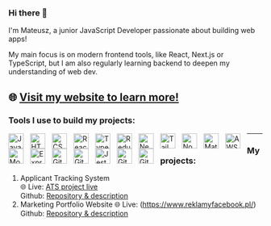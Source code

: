### Hi there 👋
I'm Mateusz, a junior JavaScript Developer passionate about building web apps!
<p>My main focus is on modern frontend tools, like React, Next.js or TypeScript, but I am also regularly learning backend to deepen my understanding of web dev. 
</p>

🌐 [Visit my website to learn more!](https://www.mateuszkuruc.com)
---
### Tools I use to build my projects:

<img align="left" alt="JavaScript" width="30px" style="padding-right: 10px;" src="https://cdn.jsdelivr.net/gh/devicons/devicon/icons/javascript/javascript-original.svg" />
<img align="left" alt="HTML" width="30px" style="padding-right: 10px;" src="https://cdn.jsdelivr.net/gh/devicons/devicon/icons/html5/html5-original.svg" />    
<img align="left" alt="CSS" width="30px" style="padding-right: 10px;" src="https://cdn.jsdelivr.net/gh/devicons/devicon/icons/css3/css3-original.svg" />     
<img align="left" alt="React" width="30px" style="padding-right: 10px;" src="https://cdn.jsdelivr.net/gh/devicons/devicon/icons/react/react-original.svg" />      
<img align="left" alt="TypeScript" width="30px" style="padding-right: 10px;" src="https://cdn.jsdelivr.net/gh/devicons/devicon/icons/typescript/typescript-original.svg" />    
<img align="left" alt="Redux" width="30px" style="padding-right: 10px;" src="https://cdn.jsdelivr.net/gh/devicons/devicon/icons/redux/redux-original.svg" />    
<img align="left" alt="Next.js" width="30px" style="padding-right: 10px;"  src="https://cdn.jsdelivr.net/gh/devicons/devicon/icons/nextjs/nextjs-original.svg" />     
<img align="left" alt="Tailwind" width="30px" style="padding-right: 10px;" src="https://cdn.jsdelivr.net/gh/devicons/devicon/icons/tailwindcss/tailwindcss-plain.svg" />      
<img align="left" alt="Node.js" width="30px" style="padding-right: 10px;"  src="https://cdn.jsdelivr.net/gh/devicons/devicon/icons/nodejs/nodejs-original.svg" />    
<img align="left" alt="Material UI" width="30px" style="padding-right: 10px;"  src="https://cdn.jsdelivr.net/gh/devicons/devicon/icons/materialui/materialui-original.svg" />
<img align="left" alt="AWS" width="30px" style="padding-right: 10px;" src="https://cdn.jsdelivr.net/gh/devicons/devicon/icons/amazonwebservices/amazonwebservices-plain-wordmark.svg" />
<img align="left" alt="MongoDB" width="30px" style="padding-right: 10px;" src="https://cdn.jsdelivr.net/gh/devicons/devicon/icons/mongodb/mongodb-original.svg" />
<img align="left" alt="Express" width="30px" style="padding-right: 10px;" src="https://cdn.jsdelivr.net/gh/devicons/devicon/icons/express/express-original.svg" />
<img align="left" alt="Git" width="30px" style="padding-right: 10px;" src="https://cdn.jsdelivr.net/gh/devicons/devicon/icons/git/git-original.svg" /> 
<img align="left" alt="Github" width="30px" style="padding-right: 10px;"  src="https://cdn.jsdelivr.net/gh/devicons/devicon/icons/github/github-original.svg" />
<img align="left" alt="Jest" width="30px" style="padding-right: 10px;" src="https://cdn.jsdelivr.net/gh/devicons/devicon/icons/jest/jest-plain.svg" />
<img align="left" alt="Git" width="30px" style="padding-right: 10px;"  src="https://cdn.jsdelivr.net/gh/devicons/devicon/icons/graphql/graphql-plain.svg" />     
<img align="left" alt="Git" width="30px" style="padding-right: 10px;" src="https://cdn.jsdelivr.net/gh/devicons/devicon/icons/sass/sass-original.svg" />  




<hr/>


### My projects:


1. Applicant Tracking System  
🌐 Live: [ATS project live](https://ats-mateuszkuruc.onrender.com/)  
Github: [Repository & description](https://github.com/MateuszKuruc/ATS-recruitment-app)  
2. Marketing Portfolio Website
🌐 Live: (https://www.reklamyfacebook.pl/)
Github: [Repository & description](https://github.com/MateuszKuruc/marketing-portfolio)



